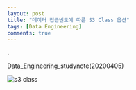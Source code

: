 ```yaml
---
layout: post
title: "데이터 접근빈도에 따른 S3 Class 옵션"
tags: [Data Engineering]
comments: true
---
```


.

Data_Engineering_studynote(20200405)

![s3 class](https://user-images.githubusercontent.com/41605276/78538903-b17ee900-782c-11ea-81dc-9e84fcbc198c.png)
